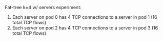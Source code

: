 Fat-tree k=4 w/ servers experiment:

1. Each server on pod 0 has 4 TCP connections to a server in pod 1 (16 total TCP flows)
2. Each server on pod 2 has 4 TCP connections to a server in pod 3 (16 total TCP flows)
